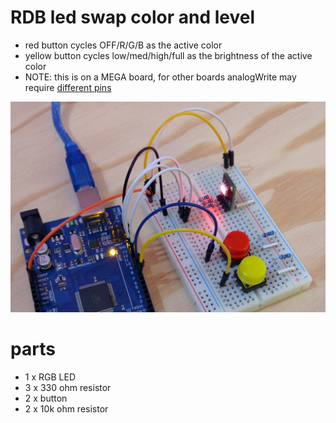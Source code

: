 # RDB led swap color and level

- red button cycles OFF/R/G/B as the active color
- yellow button cycles low/med/high/full as the brightness of the active color
- NOTE: this is on a MEGA board, for other boards analogWrite may require [different pins](https://www.arduino.cc/en/Reference/AnalogWrite)

![example](https://github.com/dulrich/arduino/blob/master/rgb_led_swap_color_and_level/example.jpg?raw=true)

# parts

- 1 x RGB LED
- 3 x 330 ohm resistor
- 2 x button
- 2 x 10k ohm resistor
